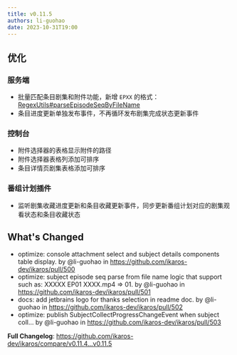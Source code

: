 ```yaml
---
title: v0.11.5
authors: li-guohao
date: 2023-10-31T19:00
---
```


## 优化

### 服务端

- 批量匹配条目剧集和附件功能，新增 ` EPXX ` 的格式：[RegexUtils#parseEpisodeSeqByFileName](https://github.com/ikaros-dev/ikaros/blob/master/api/src/main/java/run/ikaros/api/infra/utils/RegexUtils.java#L243)
- 条目进度更新单独发布事件，不再循环发布剧集完成状态更新事件

### 控制台

- 附件选择器的表格显示附件的路径
- 附件选择器表格列添加可排序
- 条目详情页剧集表格添加可排序

### 番组计划插件

- 监听剧集收藏进度更新和条目收藏更新事件，同步更新番组计划对应的剧集观看状态和条目收藏状态

## What's Changed

- optimize: console attachment select and subject details components table display. by @li-guohao in <https://github.com/ikaros-dev/ikaros/pull/500>
- optimize: subject episode seq parse from file name logic that support such as: XXXXX EP01 XXXX.mp4 => 01. by @li-guohao in <https://github.com/ikaros-dev/ikaros/pull/501>
- docs: add jetbrains logo for thanks selection in readme doc. by @li-guohao in <https://github.com/ikaros-dev/ikaros/pull/502>
- optimize: publish SubjectCollectProgressChangeEvent when subject coll… by @li-guohao in <https://github.com/ikaros-dev/ikaros/pull/503>

**Full Changelog**: https://github.com/ikaros-dev/ikaros/compare/v0.11.4...v0.11.5